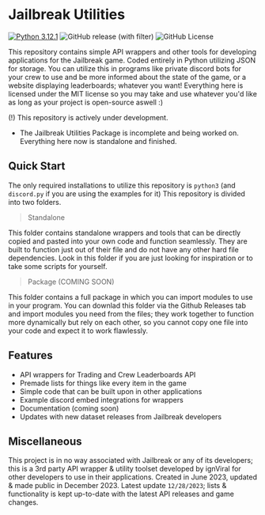 # Jailbreak Utilities
[![Python 3.12.1](https://img.shields.io/badge/python-3.12.1-blue.svg)](https://www.python.org/downloads/release/python-3121/)
![GitHub release (with filter)](https://img.shields.io/github/v/release/ignViralX/JailbreakUtilities)
![GitHub License](https://img.shields.io/github/license/ignViralX/JailbreakUtilities)

This repository contains simple API wrappers and other tools for developing applications for the Jailbreak game. Coded entirely in Python utilizing JSON for storage. You can utilize this in programs like private discord bots for your crew to use and be more informed about the state of the game, or a website displaying leaderboards; whatever you want! Everything here is licensed under the MIT license so you may take and use whatever you'd like as long as your project is open-source aswell :)

(!) This repository is actively under development.
- The Jailbreak Utilities Package is incomplete and being worked on. Everything here now is standalone and finished.

## Quick Start

The only required installations to utilize this repository is `python3` (and `discord.py` if you are using the examples for it)
This repository is divided into two folders.
> Standalone

This folder contains standalone wrappers and tools that can be directly copied and pasted into your own code and function seamlessly. They are built to function just out of their file and do not have any other hard file dependencies. Look in this folder if you are just looking for inspiration or to take some scripts for yourself.
> Package (COMING SOON)

This folder contains a full package in which you can import modules to use in your program. You can downlad this folder via the Github Releases tab and import modules you need from the files; they work together to function more dynamically but rely on each other, so you cannot copy one file into your code and expect it to work flawlessly.

## Features

- API wrappers for Trading and Crew Leaderboards API
- Premade lists for things like every item in the game
- Simple code that can be built upon in other applications
- Example discord embed integrations for wrappers
- Documentation (coming soon)
- Updates with new dataset releases from Jailbreak developers

## Miscellaneous

This project is in no way associated with Jailbreak or any of its developers; this is a 3rd party API wrapper & utility toolset developed by ignViral for other developers to use in their applications. Created in June 2023, updated & made public in December 2023. Latest update `12/28/2023`; lists & functionality is kept up-to-date with the latest API releases and game changes.
